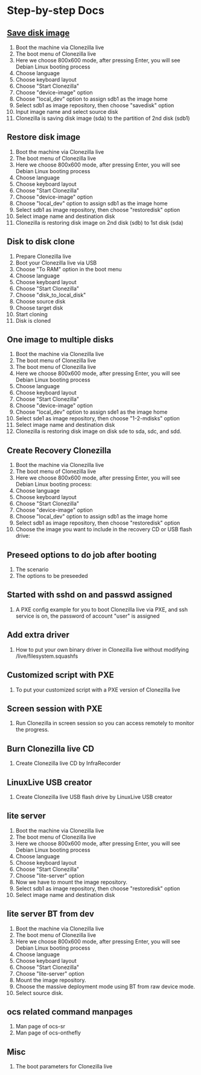 # Step-by-step Docs

## [Save disk image](save-disk-image.md)
1. Boot the machine via Clonezilla live
2. The boot menu of Clonezilla live
3. Here we choose 800x600 mode, after pressing Enter, you will see Debian Linux booting process
4. Choose language
5. Choose keyboard layout
6. Choose "Start Clonezilla"
7. Choose "device-image" option
8. Choose "local_dev" option to assign sdb1 as the image home
9. Select sdb1 as image repository, then choose "savedisk" option
10. Input image name and select source disk
11. Clonezilla is saving disk image (sda) to the partition of 2nd disk (sdb1)

## Restore disk image
1. Boot the machine via Clonezilla live
2. The boot menu of Clonezilla live
3. Here we choose 800x600 mode, after pressing Enter, you will see Debian Linux booting process 
4. Choose language
5. Choose keyboard layout
6. Choose "Start Clonezilla"
7. Choose "device-image" option
8. Choose "local_dev" option to assign sdb1 as the image home
9. Select sdb1 as image repository, then choose "restoredisk" option
10. Select image name and destination disk
11. Clonezilla is restoring disk image on 2nd disk (sdb) to 1st disk (sda)

## Disk to disk clone
1. Prepare Clonezilla live
2. Boot your Clonezilla live via USB
3. Choose "To RAM" option in the boot menu
4. Choose language
5. Choose keyboard layout
6. Choose "Start Clonezilla"
7. Choose "disk_to_local_disk"
8. Choose source disk
9. Choose target disk
10. Start cloning
11. Disk is cloned

## One image to multiple disks
1. Boot the machine via Clonezilla live
2. The boot menu of Clonezilla live
3. The boot menu of Clonezilla live
4. Here we choose 800x600 mode, after pressing Enter, you will see Debian Linux booting process
5. Choose language
6. Choose keyboard layout
7. Choose "Start Clonezilla"
8. Choose "device-image" option
9. Choose "local_dev" option to assign sde1 as the image home
10. Select sde1 as image repository, then choose "1-2-mdisks" option
11. Select image name and destination disk
12. Clonezilla is restoring disk image on disk sde to sda, sdc, and sdd.

## Create Recovery Clonezilla
1. Boot the machine via Clonezilla live
2. The boot menu of Clonezilla live
3. Here we choose 800x600 mode, after pressing Enter, you will see Debian Linux booting process:
4. Choose language
5. Choose keyboard layout
6. Choose "Start Clonezilla"
7. Choose "device-image" option
8. Choose "local_dev" option to assign sdb1 as the image home 
9. Select sdb1 as image repository, then choose "restoredisk" option
10. Choose the image you want to include in the recovery CD or USB flash drive:

## Preseed options to do job after booting
1. The scenario
2. The options to be preseeded

## Started with sshd on and passwd assigned
1. A PXE config example for you to boot Clonezilla live via PXE, and ssh service is on, the password of account "user" is assigned

## Add extra driver
1. How to put your own binary driver in Clonezilla live without modifying /live/filesystem.squashfs

## Customized script with PXE
1. To put your customized script with a PXE version of Clonezilla live

## Screen session with PXE
1. Run Clonezilla in screen session so you can access remotely to monitor the progress.

## Burn Clonezilla live CD
1. Create Clonezilla live CD by InfraRecorder

## LinuxLive USB creator
1. Create Clonezilla live USB flash drive by LinuxLive USB creator

## lite server
1. Boot the machine via Clonezilla live
2. The boot menu of Clonezilla live
3. Here we choose 800x600 mode, after pressing Enter, you will see Debian Linux booting process
4. Choose language
5. Choose keyboard layout
6. Choose "Start Clonezilla"
7. Choose "lite-server" option
8. Now we have to mount the image repository.
9. Select sdb1 as image repository, then choose "restoredisk" option
10. Select image name and destination disk

## lite server BT from dev
1. Boot the machine via Clonezilla live
2. The boot menu of Clonezilla live
3. Here we choose 800x600 mode, after pressing Enter, you will see Debian Linux booting process
4. Choose language
5. Choose keyboard layout
6. Choose "Start Clonezilla"
7. Choose "lite-server" option
8. Mount the image repository.
9. Choose the massive deployment mode using BT from raw device mode.
10. Select source disk.

## ocs related command manpages
1. Man page of ocs-sr
2. Man page of ocs-onthefly

## Misc
1. The boot parameters for Clonezilla live